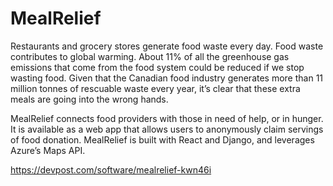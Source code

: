 # MealRelief

Restaurants and grocery stores generate food waste every day. Food waste contributes to global warming. About 11% of all the greenhouse gas emissions that come from the food system could be reduced if we stop wasting food. Given that the Canadian food industry generates more than 11 million tonnes of rescuable waste every year, it’s clear that these extra meals are going into the wrong hands.

MealRelief connects food providers with those in need of help, or in hunger. It is available as a web app that allows users to anonymously claim servings of food donation. MealRelief is built with React and Django, and leverages Azure’s Maps API.

https://devpost.com/software/mealrelief-kwn46i
